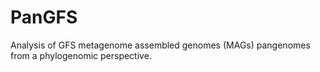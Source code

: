 # PanGFS

Analysis of GFS metagenome assembled genomes (MAGs) pangenomes from a phylogenomic perspective.
